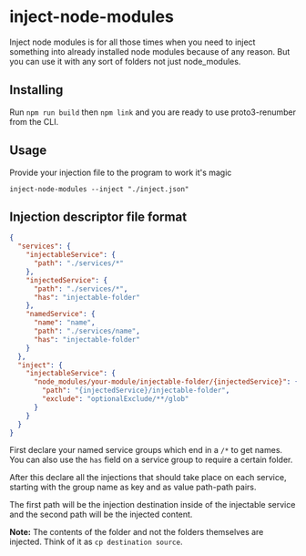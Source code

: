 # inject-node-modules

Inject node modules is for all those times when you need to inject something into already installed node modules because of any reason. But you can use it with any sort of folders not just node_modules.

## Installing

Run `npm run build` then `npm link` and you are ready to use proto3-renumber from the CLI.

## Usage

Provide your injection file to the program to work it's magic

```
inject-node-modules --inject "./inject.json"
```

## Injection descriptor file format

```json
{
  "services": {
    "injectableService": {
      "path": "./services/*"
    },
    "injectedService": {
      "path": "./services/*",
      "has": "injectable-folder"
    },
    "namedService": {
      "name": "name",
      "path": "./services/name",
      "has": "injectable-folder"
    }
  },
  "inject": {
    "injectableService": {
      "node_modules/your-module/injectable-folder/{injectedService}": {
        "path": "{injectedService}/injectable-folder",
        "exclude": "optionalExclude/**/glob"
      }
    }
  }
}
```

First declare your named service groups which end in a `/*` to get names. You can also use the `has` field on a service group to require a certain folder.

After this declare all the injections that should take place on each service, starting with the group name as key and as value path-path pairs.

The first path will be the injection destination inside of the injectable service and the second path will be the injected content.

**Note:** The contents of the folder and not the folders themselves are injected. Think of it as `cp destination source`.